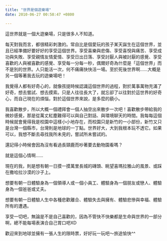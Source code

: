 ```yaml
---
title: "世界是個遊樂場"
date: 2010-06-27 00:58:47 +0800

---
```

<p>這世界就是一個大遊樂場，只是很多人不知道。</p><p>每天對我而言，都很精彩刺激的。常自比是個愛玩的孩子某天誕生在這個世界，並且已經準備好要好好的享受這個世界。享受喜樂與悲傷、享受喜悅與痛苦、享受成功與失敗、享受親情友情愛情、享受日出日落、享受討厭人與被討厭的感覺、享受喜歡的人與被喜歡的感覺、享受每一分每一秒，偶爾好奇為什麼是「這個世界」而不是別的世界。人只能活一次，何不痛痛快快活一場。至於死後世界啊&hellip;&hellip;大概是另一個等著我去玩的遊樂場吧！</p><p>我覺得人都有好奇心的，就像孩提時候認識這個世界的過程，對於萬事萬物充滿了好奇，想去嘗試、想去摸索。只是人往往長大了，就忘卻了以往對於這世界的好奇心，而自己現在的煩惱，對於這個世界來說，是多麼的藐小。</p><p>我喜歡散步，所以大概一個禮拜會一個人抽空出來散步一次吧！喜歡散步帶給我的微妙感覺，那是從萬丈紅塵難得可以與自己對話、與環境聊天的時間。我每每這個時候就會覺得我是校園中這樣小小地存在，而校園只是新竹的一小部份，新竹又只是台灣一個縣市，台灣則是地球的一丁點。世界好大，大到我根本玩不透它。如果可以，我想不斷去尋找我所未見的，嘗試所未嘗試的。</p><p>還記得小時候會因為沒有看過長頸鹿而吵著要去動物園看嗎？</p><p>就是這個心情啊&hellip;&hellip;</p><p>現在的我，則是想有朝一日摸一摸萬里長城的磚頭、眺望喜瑪拉雅山的風景、或踩在撒哈拉沙漠的沙子上。</p><p>想要有朝一日體驗身為一個領導人或一個小員工、體驗身為一個朋友或戀人、體驗身為一個爸爸或丈夫。</p><p>想要有朝一日體驗人生中各種悲歡離合、體驗失去與擁有、體驗悲慘與幸福、體驗所有的遭遇。</p><p>享受一切吧，無論是不是自己喜歡的，因為不管快不快樂都是生命與世界的一部分啊，總不能每場表演合自己胃口吧XD</p><p>歡迎來到地球並擁有一張人生的限時票，好好玩一玩吧～旅途愉快^^</p>
